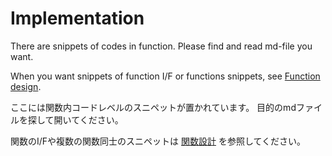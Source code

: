 # Implementation
There are snippets of codes in function.
Please find and read md-file you want.

When you want snippets of function I/F or functions snippets, see [Function design](../func-design).

ここには関数内コードレベルのスニペットが置かれています。
目的のmdファイルを探して開いてください。

関数のI/Fや複数の関数同士のスニペットは [関数設計](../func-design) を参照してください。
